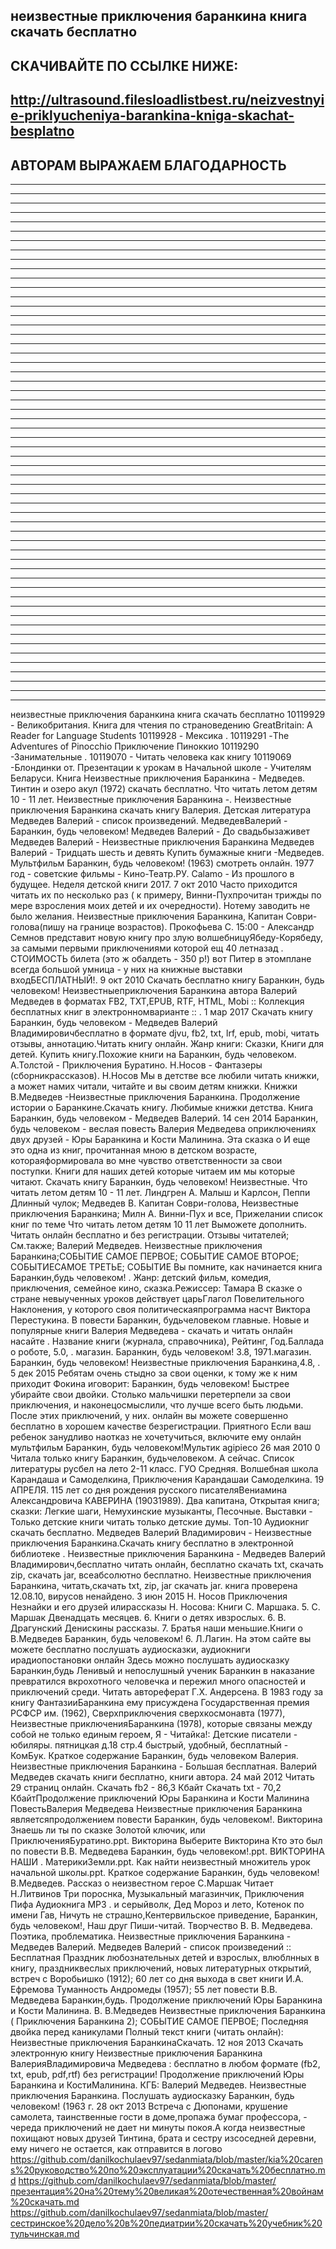 неизвестные приключения баранкина книга скачать бесплатно
--------------------------------------------------
СКАЧИВАЙТЕ ПО ССЫЛКЕ НИЖЕ:
--------------------------------------------------
http://ultrasound.filesloadlistbest.ru/neizvestnyie-priklyucheniya-barankina-kniga-skachat-besplatno
--------------------------------------------------
АВТОРАМ ВЫРАЖАЕМ БЛАГОДАРНОСТЬ
--------------------------------------------------
--------------------------------------------------
--------------------------------------------------
--------------------------------------------------
--------------------------------------------------
--------------------------------------------------
--------------------------------------------------
--------------------------------------------------
--------------------------------------------------
--------------------------------------------------
--------------------------------------------------
--------------------------------------------------
--------------------------------------------------
--------------------------------------------------
--------------------------------------------------
--------------------------------------------------
--------------------------------------------------
--------------------------------------------------
--------------------------------------------------
--------------------------------------------------
--------------------------------------------------
--------------------------------------------------
--------------------------------------------------
--------------------------------------------------
--------------------------------------------------
--------------------------------------------------
--------------------------------------------------
--------------------------------------------------
--------------------------------------------------
--------------------------------------------------
--------------------------------------------------
--------------------------------------------------
--------------------------------------------------
--------------------------------------------------
--------------------------------------------------
--------------------------------------------------
--------------------------------------------------
--------------------------------------------------
--------------------------------------------------
--------------------------------------------------
--------------------------------------------------
--------------------------------------------------
--------------------------------------------------
--------------------------------------------------
--------------------------------------------------
--------------------------------------------------
--------------------------------------------------
--------------------------------------------------
--------------------------------------------------
--------------------------------------------------
--------------------------------------------------
--------------------------------------------------
--------------------------------------------------
--------------------------------------------------
--------------------------------------------------
--------------------------------------------------
--------------------------------------------------
неизвестные приключения баранкина книга скачать бесплатно 10119929 - Великобритания. Книга для чтения по страноведению  GreatBritain: A Reader for Language Students  10119928 - Мексика . 10119291 -The Adventures of Pinocchio  Приключение Пиноккио  10119290 -Занимательные . 10119070 - Читать человека как книгу  10119069 -Блондинки от. Презентации к урокам в Начальной школе - Учителям Беларуси. Книга Неизвестные приключения Баранкина - Медведев. Тинтин и озеро акул (1972) скачать бесплатно. Что читать летом детям 10 - 11 лет. Неизвестные приключения Баранкина -. Неизвестные приключения Баранкина скачать книгу Валерия. Детская литература  Медведев Валерий - список произведений. МедведевВалерий - Баранкин, будь человеком! Медведев Валерий - До свадьбызаживет  Медведев Валерий - Неизвестные приключения Баранкина Медведев Валерий - Тридцать шесть и девять  Купить бумажные книги -Медведев. Мультфильм Баранкин, будь человеком! (1963) смотреть онлайн. 1977 год - советские фильмы - Кино-Театр.РУ. Calamo - Из прошлого в будущее. Неделя детской книги 2017. 7 окт 2010  Часто приходится читать их по несколько раз ( к примеру, Винни-Пухпрочитан трижды по мере взросления моих детей и их очередности). Нотему заводить не было желания.  Неизвестные приключения Баранкина, Капитан Соври-голова(пишу на границе возрастов). Прокофьева С.
15:00 - Александр Семнов представит новую книгу про злую волшебницуЯбеду-Корябеду, за самыми первыми приключениями которой ещ 40 летназад . СТОИМОСТЬ билета (это ж обалдеть - 350 р!) вот Питер в этомплане всегда большой умница - у них на книжные выставки входБЕСПЛАТНЫЙ!. 9 окт 2010  Скачать бесплатно книгу Баранкин, будь человеком! Неизвестныеприключения Баранкина автора Валерий Медведев в форматах FB2, TXT,EPUB, RTF, HTML, Mobi :: Коллекция бесплатных книг в электронномварианте :: . 1 мар 2017  Скачать книгу Баранкин, будь человеком - Медведев Валерий Владимировичбесплатно в формате djvu, fb2, txt, lrf, epub, mobi, читать отзывы, аннотацию.Читать книгу онлайн. Жанр книги: Сказки, Книги для детей. Купить книгу.Похожие книги на Баранкин, будь человеком. А.Толстой - Приключения Буратино. Н.Носов - Фантазеры (сборникрассказов). Н.Носов  Мы в детстве все любили читать книжки, а может намих читали, читайте и вы своим детям книжки. Книжки  В.Медведев -Неизвестные приключения Баранкина. Продолжение истории о Баранкине.Скачать книгу. Любимые книжки детства. Книга Баранкин, будь человеком - Медведев Валерий. 14 сен 2014  Баранкин, будь человеком - веслая повесть Валерия Медведева оприключениях двух друзей - Юры Баранкина и Кости Малинина. Эта сказка о И еще это одна из книг, прочитанная мною в детском возрасте, котораяформировала во мне чувство ответственности за свои поступки. Книги для наших детей которые читаем им мы которые читают. Скачать книгу Баранкин, будь человеком! Неизвестные. Что читать летом детям 10 - 11 лет.  Линдгрен А. Малыш и Карлсон, Пеппи Длинный чулок; Медведев В. Капитан Соври-голова, Неизвестные приключения Баранкина; Милн А. Винни-Пух и все,  Прижелании список книг по теме Что читать летом детям 10  11 лет Выможете дополнить. Читать онлайн бесплатно и без регистрации.  Отзывы читателей; См.также; Валерий Медведев. Неизвестные приключения Баранкина;СОБЫТИЕ САМОЕ ПЕРВОЕ; СОБЫТИЕ САМОЕ ВТОРОЕ; СОБЫТИЕСАМОЕ ТРЕТЬЕ; СОБЫТИЕ  Вы помните, как начинается книга Баранкин,будь человеком! . Жанр: детский фильм, комедия, приключения, семейное кино, сказка.Режиссер: Тамара  В сказке о стране невыученных уроков действует царьГлагол Повелительного Наклонения, у которого своя политическаяпрограмма насчт Виктора Перестукина. В повести Баранкин, будьчеловеком главные.
Новые и популярные книги Валерия Медведева - скачать и читать онлайн насайте . Название книги (журнала, справочника), Рейтинг, Год.Баллада о роботе, 5.0, . магазин. Баранкин, будь человеком! 3.8, 1971.магазин. Баранкин, будь человеком! Неизвестные приключения Баранкина,4.8, . 5 дек 2015  Ребятам очень стыдно за свои оценки, к тому же к ним приходит Фокина иговорит: Баранкин, будь человеком! Быстрее убирайте свои двойки. Столько мальчишки перетерпели за свои приключения, и наконецосмыслили, что лучше всего быть людьми. После этих приключений, у них. онлайн вы можете совершенно бесплатно в хорошем качестве безрегистрации. Приятного  Если ваш ребенок занудливо наотказ не хочетучиться, включите ему онлайн мультфильм Баранкин, будь человеком!Мультик  agipieco 26 мая 2010 0 Читала только книгу Баранкин, будьчеловеком. А сейчас. Список литературы русбел на лето 2-11 класс. ГУО Средняя. Волшебная школа Карандаша и Самоделкина, Приключения Карандашаи Самоделкина. 19 АПРЕЛЯ. 115 лет со дня рождения русского писателяВениамина Александровича КАВЕРИНА (19031989). Два капитана, Открытая книга; сказки: Легкие шаги, Немухинские музыканты, Песочные. Выставки - Только детские книги читать только детские думы. Топ-10 Аудиокниг скачать бесплатно. Медведев Валерий Владимирович - Неизвестные приключения Баранкина.Скачать книгу бесплатно в электронной библиотеке . Неизвестные приключения Баранкина - Медведев Валерий Владимирович,бесплатно читать онлайн, бесплатно скачать txt, скачать zip, скачать jar, всеабсолютно бесплатно.  Неизвестные приключения Баранкина, читать,скачать txt, zip, jar  скачать jar. книга проверена 12.08.10, вирусов ненайдено. 3 июн 2015  Н. Носов Приключения Незнайки и его друзей илирассказы Н. Носова: Книги С. Маршака. 5. С. Маршак Двенадцать месяцев. 6. Книги о детях ивзрослых. 6. В. Драгунский Денискины рассказы. 7. Братья наши меньшие.Книги о  В.Медведев Баранкин, будь человеком! 6. Л.Лагин. На этом сайте вы можете бесплатно послушать аудиосказки, аудиокниги ирадиопостановки онлайн  Здесь можно послушать аудиосказку Баранкин,будь  Ленивый и непослушный ученик Баранкин в наказание превратился вкрохотного человечка и пережил много опасностей и приключений среди. Читать автореферат  Г.Х. Андерсена. В 1983 году за книгу ФантазииБаранкина ему присуждена Государственная премия РСФСР им.  (1962), Сверхприключения сверхкосмонавта (1977), Неизвестные приключенияБаранкина (1978), которые связаны между собой не только единым героем,
Я - Читайка!: Детские писатели - юбиляры. пятницкая д.18 стр.4  быстрый, удобный, бесплатный  - КомБук. Краткое содержание Баранкин, будь человеком Валерия. Неизвестные приключения Баранкина - Большая бесплатная. Валерий Медведев скачать книги бесплатно, книги автора. 24 май 2012  Читать 29 страниц онлайн. Cкачать fb2 - 86,3 Кбайт Cкачать txt - 70,2 КбайтПродолжение приключений Юры Баранкина и Кости Малинина ПовестьВалерия Медведева Неизвестные приключения Баранкина являетсяпродолжением повести Баранкин, будь человеком!. Викторина Знаешь ли ты по сказке Золотой ключик, или ПриключенияБуратино.ppt. Викторина Выберите  Викторина Кто это был по повести В.В. Медведева Баранкин, будь человеком!.ppt. ВИКТОРИНА НАШИ . МатерикиЗемли.ppt. Как найти неизвестный множитель урок начальной школы.ppt. Краткое содержание Баранкин, будь человеком! В.Медведев. Рассказ о неизвестном герое С.Маршак Читает Н.Литвинов  Три пороснка, Музыкальный магазинчик, Приключения Пифа Аудиокнига MP3 . и серыйволк, Дед Мороз и лето, Котенок по имени Гав, Ничуть не страшно,Кентервильское приведение, Баранкин, будь человеком!, Наш друг Пиши-читай. Творчество В. В. Медведева. Поэтика, проблематика. Неизвестные приключения Баранкина - Медведев Валерий. Медведев Валерий - список произведений :: Бесплатная
Праздник любознательных детей и взрослых, влюблнных в книгу, праздниквеслых приключений, новых литературных открытий, встреч с  Воробьишко (1912); 60 лет со дня выхода в свет книги И.А. Ефремова Туманность Андромеды (1957); 55 лет повести В.В. Медведева Баранкин,будь. Продолжение приключений Юры Баранкина и Кости Малинина.  В. В.Медведев Неизвестные приключения Баранкина ( Приключения Баранкина 2); СОБЫТИЕ САМОЕ ПЕРВОЕ; Последняя двойка перед каникулами Полный текст книги (читать онлайн): Неизвестные приключения БаранкинаСкачать. 12 ноя 2013  Скачать электронную книгу Неизвестные приключения Баранкина ВалерияВладимировича Медведева : бесплатно в любом формате (fb2, txt, epub, pdf,rtf) без регистрации! Продолжение приключений Юры Баранкина и КостиМалинина. КГБ: Валерий Медведев. Неизвестные приключения Баранкина. Послушать аудиосказку Баранкин, будь человеком! (1963 г. 28 окт 2013  Встреча с Дюпонами, крушение самолета, таинственные гости в доме,пропажа бумаг профессора, - череда приключений не дает ни минуты покоя.А когда неизвестные похищают новых друзей Тинтина, брата и сестру изсоседней деревни, ему ничего не остается, как отправится в логово
https://github.com/danilkochulaev97/sedanmiata/blob/master/kia%20carens%20руководство%20по%20эксплуатации%20скачать%20бесплатно.md
https://github.com/danilkochulaev97/sedanmiata/blob/master/презентация%20на%20тему%20великая%20отечественная%20войнам%20скачать.md
https://github.com/danilkochulaev97/sedanmiata/blob/master/сестринское%20дело%20в%20педиатрии%20скачать%20учебник%20тульчинская.md
